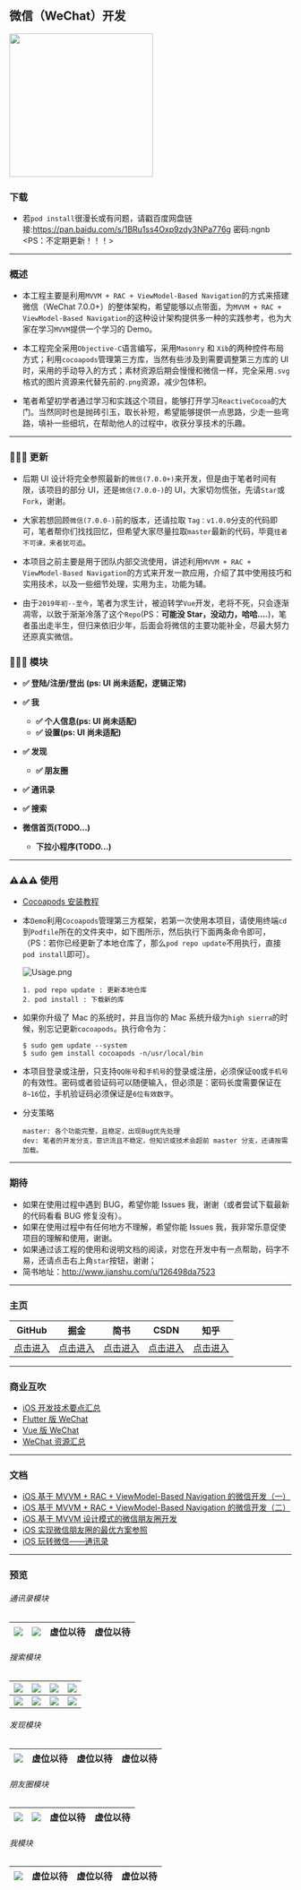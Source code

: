 ## 微信（WeChat）开发

<img src="https://github.com/CoderMikeHe/WeChat_Resource/blob/master/snapshots/logo.png" width="256px" height="256px" />

### 下载

- 若`pod install`很漫长或有问题，请戳百度网盘链接:https://pan.baidu.com/s/1BRu1ss4Oxp9zdy3NPa776g 密码:ngnb <PS：不定期更新！！！>

---

### 概述

- 本工程主要是利用`MVVM + RAC + ViewModel-Based Navigation`的方式来搭建微信（WeChat 7.0.0+）的整体架构，希望能够以点带面，为`MVVM + RAC + ViewModel-Based Navigation`的这种设计架构提供多一种的实践参考，也为大家在学习`MVVM`提供一个学习的 Demo。

- 本工程完全采用`Objective-C`语言编写，采用`Masonry` 和 `Xib`的两种控件布局方式；利用`cocoapods`管理第三方库，当然有些涉及到需要调整第三方库的 UI 时，采用的手动导入的方式；素材资源后期会慢慢和微信一样，完全采用`.svg`格式的图片资源来代替先前的`.png`资源，减少包体积。

- 笔者希望初学者通过学习和实践这个项目，能够打开学习`ReactiveCocoa`的大门。当然同时也是抛砖引玉，取长补短，希望能够提供一点思路，少走一些弯路，填补一些细坑，在帮助他人的过程中，收获分享技术的乐趣。

---

### 👏👏👏 更新

- 后期 UI 设计将完全参照最新的`微信(7.0.0+)`来开发，但是由于笔者时间有限，该项目的部分 UI，还是`微信(7.0.0-)`的 UI，大家切勿慌张，先请`Star`或`Fork`，谢谢。

- 大家若想回顾`微信(7.0.0-)`前的版本，还请拉取 `Tag：v1.0.0`分支的代码即可，笔者帮你们找找回忆，但希望大家尽量拉取`master`最新的代码，毕竟`往者不可谏，来者犹可追`。

- 本项目之前主要是用于团队内部交流使用，讲述利用`MVVM + RAC + ViewModel-Based Navigation`的方式来开发一款应用，介绍了其中使用技巧和实用技术，以及一些细节处理，实用为主，功能为辅。

- 由于`2019年初--至今`，笔者为求生计，被迫转学`Vue`开发，老将不死，只会逐渐凋零，以致于渐渐冷落了这个`Repo`(PS：**可能没 Star，没动力，哈哈....**)，笔者虽出走半生，但归来依旧少年，后面会将微信的主要功能补全，尽最大努力还原真实微信。

### 🚀🚀🚀 模块

- **✅ 登陆/注册/登出 (ps: UI 尚未适配，逻辑正常)**

- **✅ 我**

  - **✅ 个人信息(ps: UI 尚未适配)**
  - **✅ 设置(ps: UI 尚未适配)**

- **✅ 发现**

  - **✅ 朋友圈**

- **✅ 通讯录**

- **✅ 搜索**

- **微信首页(TODO...)**

  - **下拉小程序(TODO...)**

---

### ⚠️⚠️⚠️ 使用

- [Cocoapods 安装教程](https://www.cnblogs.com/chuancheng/p/8443677.html)

- 本`Demo`利用`Cocoapods`管理第三方框架，若第一次使用本项目，请使用终端`cd`到`Podfile`所在的文件夹中，如下图所示，然后执行下面两条命令即可，（PS：若你已经更新了本地仓库了，那么`pod repo update`不用执行，直接`pod install`即可）。

  ![Usage.png](https://github.com/CoderMikeHe/WeChat/blob/master/WeChat/SnapShot/CocopodsUsage.png)

  ```
  1. pod repo update : 更新本地仓库
  2. pod install : 下载新的库
  ```

- 如果你升级了 Mac 的系统时，并且当你的 Mac 系统升级为`high sierra`的时候，别忘记更新`cocoapods`。执行命令为：

  ```
  $ sudo gem update --system
  $ sudo gem install cocoapods -n/usr/local/bin
  ```

- 本项目登录或注册，只支持`QQ账号`和`手机号`的登录或注册，必须保证`QQ`或`手机号`的有效性。密码或者验证码可以随便输入，但必须是：密码长度需要保证在`8~16`位，手机验证码必须保证是`6位有效数字`。

* 分支策略

  ```
  master: 各个功能完整，且稳定，出现Bug优先处理
  dev: 笔者的开发分支，意识流且不稳定，但知识或技术会超前 master 分支，还请按需加载。
  ```

---

### 期待

- 如果在使用过程中遇到 BUG，希望你能 Issues 我，谢谢（或者尝试下载最新的代码看看 BUG 修复没有）。
- 如果在使用过程中有任何地方不理解，希望你能 Issues 我，我非常乐意促使项目的理解和使用，谢谢。
- 如果通过该工程的使用和说明文档的阅读，对您在开发中有一点帮助，码字不易，还请点击右上角`star`按钮，谢谢；
- 简书地址：<http://www.jianshu.com/u/126498da7523>

---

### 主页

|                   GitHub                   |                            掘金                             |                        简书                        |                     CSDN                     | 知乎                                                 |
| :----------------------------------------: | :---------------------------------------------------------: | :------------------------------------------------: | :------------------------------------------: | ---------------------------------------------------- |
| [点击进入](https://github.com/CoderMikeHe) | [点击进入](https://juejin.im/user/59128ee21b69e6006868d639) | [点击进入](https://www.jianshu.com/u/126498da7523) | [点击进入](https://blog.csdn.net/u011581932) | [点击进入](https://www.zhihu.com/people/codermikehe) |

---

### 商业互吹

- [iOS 开发技术要点汇总](https://github.com/CoderMikeHe/MHDevelopExample_Objective_C)
- [Flutter 版 WeChat](https://github.com/CoderMikeHe/flutter_wechat)
- [Vue 版 WeChat](https://github.com/CoderMikeHe/vue-wechat)
- [WeChat 资源汇总](https://github.com/CoderMikeHe/WeChat_Resource)

---

### 文档

- [iOS 基于 MVVM + RAC + ViewModel-Based Navigation 的微信开发（一）](http://www.jianshu.com/p/fd407a4ecb8e)
- [iOS 基于 MVVM + RAC + ViewModel-Based Navigation 的微信开发（二）](http://www.jianshu.com/p/8c35fc02f47b)
- [iOS 基于 MVVM 设计模式的微信朋友圈开发](https://www.jianshu.com/p/2f161f6a310f)
- [iOS 实现微信朋友圈的最优方案参照](https://www.jianshu.com/p/395bac3648a7)
- [iOS 玩转微信——通讯录](https://www.jianshu.com/p/7c2d74675808)

---

### 预览

###### 通讯录模块

| ![](https://github.com/CoderMikeHe/WeChat_Resource/blob/master/snapshots/contacts/ios_contacts_page_0.png) | ![](https://github.com/CoderMikeHe/WeChat_Resource/blob/master/snapshots/contacts/ios_contacts_page_1.png) | 虚位以待 | 虚位以待 |
| :--------------------------------------------------------------------------------------------------------: | :--------------------------------------------------------------------------------------------------------: | :------: | :------: |


###### 搜索模块

| ![](https://github.com/CoderMikeHe/WeChat_Resource/blob/master/snapshots/search/ios_search_page_0.png) | ![](https://github.com/CoderMikeHe/WeChat_Resource/blob/master/snapshots/search/ios_search_page_1.png) | ![](https://github.com/CoderMikeHe/WeChat_Resource/blob/master/snapshots/search/ios_search_page_2.png) | ![](https://github.com/CoderMikeHe/WeChat_Resource/blob/master/snapshots/search/ios_search_page_3.png) |
| :----------------------------------------------------------------------------------------------------: | :----------------------------------------------------------------------------------------------------: | :----------------------------------------------------------------------------------------------------: | :----------------------------------------------------------------------------------------------------: |
| ![](https://github.com/CoderMikeHe/WeChat_Resource/blob/master/snapshots/search/ios_search_page_4.png) | ![](https://github.com/CoderMikeHe/WeChat_Resource/blob/master/snapshots/search/ios_search_page_5.png) | ![](https://github.com/CoderMikeHe/WeChat_Resource/blob/master/snapshots/search/ios_search_page_6.png) | ![](https://github.com/CoderMikeHe/WeChat_Resource/blob/master/snapshots/search/ios_search_page_7.png) |

###### 发现模块

| ![](https://github.com/CoderMikeHe/WeChat_Resource/blob/master/snapshots/discover/ios_discover_page_0.png) | 虚位以待 | 虚位以待 | 虚位以待 |
| :--------------------------------------------------------------------------------------------------------: | :------: | :------: | :------: |


###### 朋友圈模块

| ![](https://github.com/CoderMikeHe/WeChat_Resource/blob/master/snapshots/moments/ios_moments_page_0.png) | ![](https://github.com/CoderMikeHe/WeChat_Resource/blob/master/snapshots/moments/ios_moments_page_1.png) | 虚位以待 | 虚位以待 |
| :------------------------------------------------------------------------------------------------------: | :------------------------------------------------------------------------------------------------------: | :------: | :------: |


###### 我模块

| ![](https://github.com/CoderMikeHe/WeChat_Resource/blob/master/snapshots/profile/ios_profile_page_0.png) | 虚位以待 | 虚位以待 | 虚位以待 |
| :------------------------------------------------------------------------------------------------------: | :------: | :------: | :------: |

